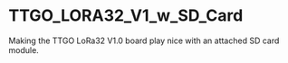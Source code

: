 # TTGO_LORA32_V1_w_SD_Card
Making the TTGO LoRa32 V1.0 board play nice with an attached SD card module.
